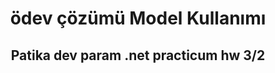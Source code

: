  <h1 align=center>ödev çözümü Model Kullanımı
  <h2 align=center>Patika dev param .net practicum hw 3/2
  
